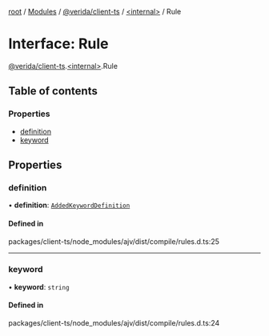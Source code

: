 [root](../README.md) / [Modules](../modules.md) / [@verida/client-ts](../modules/verida_client_ts.md) / [<internal\>](../modules/verida_client_ts._internal_.md) / Rule

# Interface: Rule

[@verida/client-ts](../modules/verida_client_ts.md).[<internal\>](../modules/verida_client_ts._internal_.md).Rule

## Table of contents

### Properties

- [definition](verida_client_ts._internal_.Rule.md#definition)
- [keyword](verida_client_ts._internal_.Rule.md#keyword)

## Properties

### definition

• **definition**: [`AddedKeywordDefinition`](../modules/verida_client_ts._internal_.md#addedkeyworddefinition)

#### Defined in

packages/client-ts/node_modules/ajv/dist/compile/rules.d.ts:25

___

### keyword

• **keyword**: `string`

#### Defined in

packages/client-ts/node_modules/ajv/dist/compile/rules.d.ts:24
